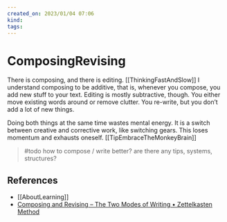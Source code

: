 ```yaml
---
created_on: 2023/01/04 07:06
kind:
tags:
---
```


# ComposingRevising

There is composing, and there is editing. [[ThinkingFastAndSlow]]
I understand composing to be additive, that is, whenever you compose, you add new stuff to your text.
Editing is mostly subtractive, though. You either move existing words around or remove clutter. You re-write, but you don’t add a lot of new things.

Doing both things at the same time wastes mental energy. It is a switch between creative and corrective work, like switching gears. This loses momentum and exhausts oneself. [[TipEmbraceTheMonkeyBrain]]

> #todo how to compose / write better? are there any tips, systems, structures? 

## References

* [[AboutLearning]]
* [Composing and Revising – The Two Modes of Writing • Zettelkasten Method](https://zettelkasten.de/posts/writing-composing-revising/)
